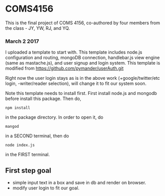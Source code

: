 # COMS4156
This is the final project of COMS 4156, co-authored by four members from the class - JY, YW, RJ, and YQ.

### March 2 2017
I uploaded a template to start with. This template includes node.js configuration and routing, mongoDB connection, handlebar.js view engine (same as mastache.js), and user signup and login system. This template is modified from https://github.com/pymander/userAuth.git

Right now the user login stays as is in the above work (+google/twitter/etc login, -writer/reader selection), will change it to fit our system soon.

Note this template needs to install first. First install node.js and mongodb before install this package.
Then do,
```
npm install
```
in the package directory. 
In order to open it, do
```
mangod
```
in a SECOND terminal, then do
```
node index.js
```
in the FIRST terminal.

## First step goal
- simple input text in a box and save in db and render on browser.
- modify user login to fit our goal.
